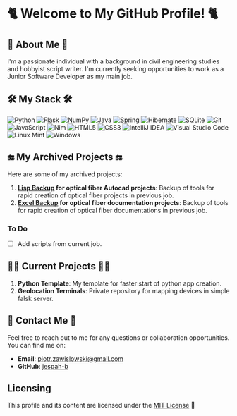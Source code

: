 # 🐈 Welcome to My GitHub Profile! 🐈

## 🤵 About Me 🤵
I'm a passionate individual with a background in civil engineering studies and hobbyist script writer. I'm currently seeking opportunities to work as a Junior Software Developer as my main job. 

## 🛠 My Stack 🛠
![Python](https://img.shields.io/badge/python-3670A0?style=for-the-badge&logo=python&logoColor=ffdd54) ![Flask](https://img.shields.io/badge/flask-%23000.svg?style=for-the-badge&logo=flask&logoColor=white) ![NumPy](https://img.shields.io/badge/numpy-%23013243.svg?style=for-the-badge&logo=numpy&logoColor=white)  ![Java](https://img.shields.io/badge/java-%23ED8B00.svg?style=for-the-badge&logo=openjdk&logoColor=white)  ![Spring](https://img.shields.io/badge/spring-%236DB33F.svg?style=for-the-badge&logo=spring&logoColor=white)  ![Hibernate](https://img.shields.io/badge/Hibernate-59666C?style=for-the-badge&logo=Hibernate&logoColor=white) ![SQLite](https://img.shields.io/badge/sqlite-%2307405e.svg?style=for-the-badge&logo=sqlite&logoColor=white)  ![Git](https://img.shields.io/badge/git-%23F05033.svg?style=for-the-badge&logo=git&logoColor=white)
![JavaScript](https://img.shields.io/badge/javascript-%23323330.svg?style=for-the-badge&logo=javascript&logoColor=%23F7DF1E) ![Nim](https://img.shields.io/badge/nim-%23FFE953.svg?style=for-the-badge&logo=nim&logoColor=white) ![HTML5](https://img.shields.io/badge/html5-%23E34F26.svg?style=for-the-badge&logo=html5&logoColor=white) ![CSS3](https://img.shields.io/badge/css3-%231572B6.svg?style=for-the-badge&logo=css3&logoColor=white)  ![IntelliJ IDEA](https://img.shields.io/badge/IntelliJIDEA-000000.svg?style=for-the-badge&logo=intellij-idea&logoColor=white)  ![Visual Studio Code](https://img.shields.io/badge/Visual%20Studio%20Code-0078d7.svg?style=for-the-badge&logo=visual-studio-code&logoColor=white)
![Linux Mint](https://img.shields.io/badge/Linux%20Mint-87CF3E?style=for-the-badge&logo=Linux%20Mint&logoColor=white)
![Windows](https://img.shields.io/badge/Windows-0078D6?style=for-the-badge&logo=windows&logoColor=white)

## 🔚 My Archived Projects 🔚
Here are some of my archived projects:

1. **[Lisp Backup](https://github.com/nobodybusiness/lisp-backup) for optical fiber Autocad projects**: Backup of tools for rapid creation of optical fiber projects in previous job.
2. **[Excel Backup](https://github.com/nobodybusiness/excel-backup) for optical fiber documentation projects**: Backup of tools for rapid creation of optical fiber documentations in previous job.

### To Do
- [ ] Add scripts from current job.

## 👷‍♂️ Current Projects 👷‍♂️
1. **Python Template**: My template for faster start of python app creation.
2. **Geolocation Terminals**: Private repository for mapping devices in simple falsk server.

## 📧 Contact Me 📧
Feel free to reach out to me for any questions or collaboration opportunities. You can find me on:

- **Email**: piotr.zawislowski@gmail.com
- **GitHub**: [jespah-b](https://github.com/jespah-b)

## Licensing
This profile and its content are licensed under the [MIT License](http://opensource.org/mit-license.php) 📝

